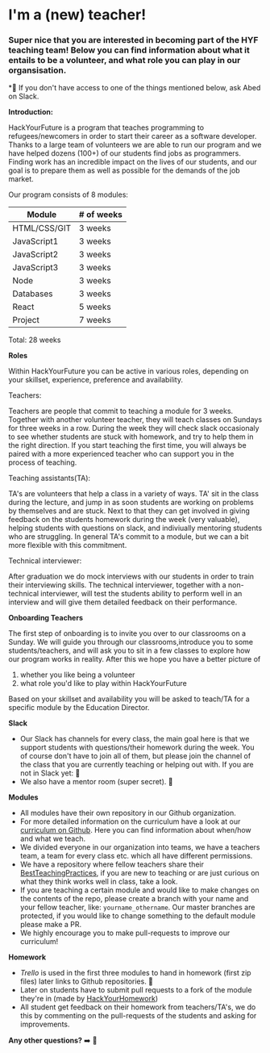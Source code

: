 # I'm a (new) teacher!

### Super nice that you are interested in becoming part of the HYF teaching team! Below you can find information about what it entails to be a volunteer, and what role you can play in our organsisation.

\*:information_desk_person: If you don't have access to one of the things mentioned below, ask Abed on Slack.

**Introduction:**

HackYourFuture is a program that teaches programming to refugees/newcomers in order to start their career as a software developer. Thanks to a large team of volunteers we are able to run our program and we have helped dozens (100+) of our students find jobs as programmers. Finding work has an incredible impact on the lives of our students, and our goal is to prepare them as well as possible for the demands of the job market.

Our program consists of 8 modules:

| Module       | # of weeks |
| ------------ | ---------- |
| HTML/CSS/GIT | 3 weeks    |
| JavaScript1  | 3 weeks    |
| JavaScript2  | 3 weeks    |
| JavaScript3  | 3 weeks    |
| Node         | 3 weeks    |
| Databases    | 3 weeks    |
| React        | 5 weeks    |
| Project      | 7 weeks    |

Total: 28 weeks

**Roles**

Within HackYourFuture you can be active in various roles, depending on your skillset, experience, preference and availability.

Teachers:

Teachers are people that commit to teaching a module for 3 weeks. Together with another volunteer teacher, they will teach classes on Sundays for three weeks in a row. During the week they will check slack occasionaly to see whether students are stuck with homework, and try to help them in the right direction. If you start teaching the first time, you will always be paired with a more experienced teacher who can support you in the process of teaching.

Teaching assistants(TA):

TA's are volunteers that help a class in a variety of ways. TA' sit in the class during the lecture, and jump in as soon students are working on problems by themselves and are stuck. Next to that they can get involved in giving feedback on the students homework during the week (very valuable), helping students with questions on slack, and indiviually mentoring students who are struggling. In general TA's commit to a module, but we can a bit more flexible with this commitment.

Technical interviewer:

After graduation we do mock interviews with our students in order to train their interviewing skills. The technical interviewer, together with a non-technical interviewer, will test the students ability to perform well in an interview and will give them detailed feedback on their performance.

**Onboarding Teachers**

The first step of onboarding is to invite you over to our classrooms on a Sunday. We will guide you through our classrooms,introduce you to some students/teachers, and will ask you to sit in a few classes to explore how our program works in reality. After this we hope you have a better picture of

1. whether you like being a volunteer
2. what role you'd like to play within HackYourFuture

Based on your skillset and availability you will be asked to teach/TA for a specific module by the Education Director.

**Slack**

- Our Slack has channels for every class, the main goal here is that we support students with questions/their homework during the week. You of course don't have to join all of them, but please join the channel of the class that you are currently teaching or helping out with. If you are not in Slack yet: :information_desk_person:
- We also have a mentor room (super secret). :information_desk_person:

**Modules**

- All modules have their own repository in our Github organization.
- For more detailed information on the curriculum have a look at our [curriculum on Github](https://github.com/HackYourFuture/curriculum). Here you can find information about when/how and what we teach.
- We divided everyone in our organization into teams, we have a teachers team, a team for every class etc. which all have different permissions.
- We have a repository where fellow teachers share their [BestTeachingPractices](https://github.com/HackYourFuture/teaching_tips_tricks), if you are new to teaching or are just curious on what they think works well in class, take a look.
- If you are teaching a certain module and would like to make changes on the contents of the repo, please create a branch with your name and your fellow teacher, like: `yourname_othername`. Our master branches are protected, if you would like to change something to the default module please make a PR.
- We highly encourage you to make pull-requests to improve our curriculum!

**Homework**

- _Trello_ is used in the first three modules to hand in homework (first zip files) later links to Github repositories. :information_desk_person:
- Later on students have to submit pull requests to a fork of the module they're in (made by [HackYourHomework](https://www.github.com/HackYourHomework))
- All student get feedback on their homework from teachers/TA's, we do this by commenting on the pull-requests of the students and asking for improvements.

**Any other questions?** :arrow_right: :information_desk_person:
